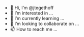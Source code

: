 - 👋 Hi, I’m @jtegethoff
- 👀 I’m interested in ...
- 🌱 I’m currently learning ...
- 💞️ I’m looking to collaborate on ...
- 📫 How to reach me ...

<!---
jtegethoff/jtegethoff is a ✨ special ✨ repository because its `README.md` (this file) appears on your GitHub profile.
You can click the Preview link to take a look at your changes.
--->

